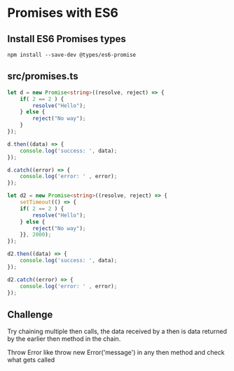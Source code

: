 # Promises with ES6

## Install ES6 Promises types

```
npm install --save-dev @types/es6-promise
```

## src/promises.ts

```ts
let d = new Promise<string>((resolve, reject) => {
    if( 2 == 2 ) {
        resolve("Hello");
    } else {
        reject("No way");
    }
});

d.then((data) => {
    console.log('success: ', data);
});

d.catch((error) => {
    console.log('error: ' , error);
});

let d2 = new Promise<string>((resolve, reject) => {
    setTimeout(() => {
    if( 2 == 2 ) {
        resolve("Hello");
    } else {
        reject("No way");
    }}, 2000);
});

d2.then((data) => {
    console.log('success: ', data);
});

d2.catch((error) => {
    console.log('error: ' , error);
});
```

## Challenge

Try chaining multiple then calls, the data received by a then is data returned by the earlier then method in the chain.

Throw Error like throw new Error('message') in any then method and check what gets called